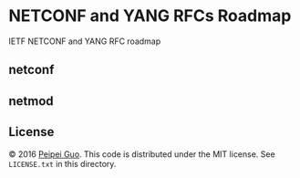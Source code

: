 # NETCONF and YANG RFCs Roadmap

IETF NETCONF and YANG RFC roadmap

## netconf

## netmod

## License

© 2016 [Peipei Guo](http://peipeiguo.com). This code is distributed under the MIT license. See `LICENSE.txt` in this directory.
